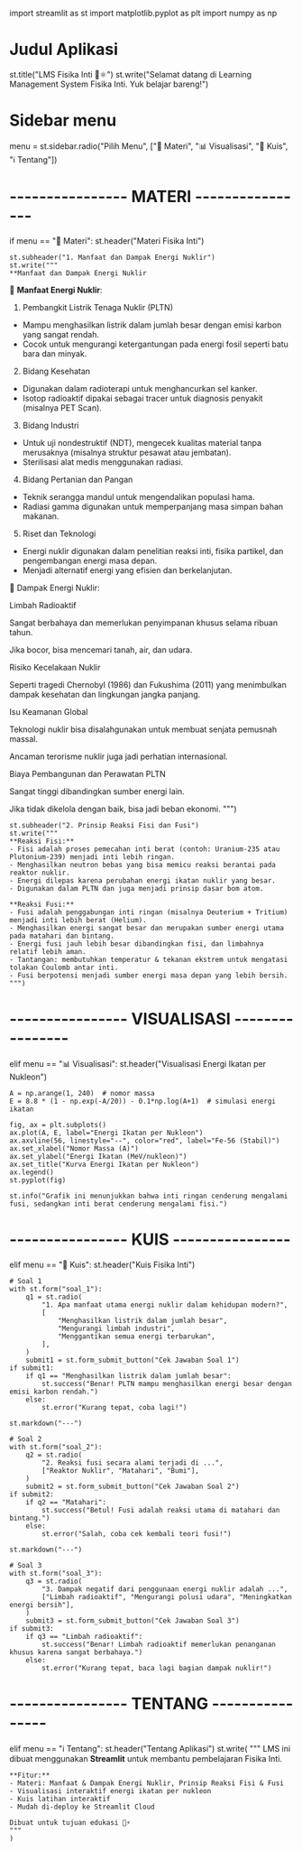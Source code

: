 import streamlit as st
import matplotlib.pyplot as plt
import numpy as np

# Judul Aplikasi
st.title("LMS Fisika Inti 🔬⚛️")
st.write("Selamat datang di Learning Management System Fisika Inti. Yuk belajar bareng!")

# Sidebar menu
menu = st.sidebar.radio("Pilih Menu", ["📖 Materi", "📊 Visualisasi", "📝 Kuis", "ℹ️ Tentang"])

# ---------------- MATERI ----------------
if menu == "📖 Materi":
    st.header("Materi Fisika Inti")

    st.subheader("1. Manfaat dan Dampak Energi Nuklir")
    st.write("""
    **Manfaat dan Dampak Energi Nuklir

🔹 **Manfaat Energi Nuklir**:
1. Pembangkit Listrik Tenaga Nuklir (PLTN)
- Mampu menghasilkan listrik dalam jumlah besar dengan emisi karbon yang sangat rendah.
- Cocok untuk mengurangi ketergantungan pada energi fosil seperti batu bara dan minyak.
2. Bidang Kesehatan
- Digunakan dalam radioterapi untuk menghancurkan sel kanker.
- Isotop radioaktif dipakai sebagai tracer untuk diagnosis penyakit (misalnya PET Scan).
3. Bidang Industri
- Untuk uji nondestruktif (NDT), mengecek kualitas material tanpa merusaknya (misalnya struktur pesawat atau jembatan).
- Sterilisasi alat medis menggunakan radiasi.
4. Bidang Pertanian dan Pangan
- Teknik serangga mandul untuk mengendalikan populasi hama.
- Radiasi gamma digunakan untuk memperpanjang masa simpan bahan makanan.
5. Riset dan Teknologi
- Energi nuklir digunakan dalam penelitian reaksi inti, fisika partikel, dan pengembangan energi masa depan.
- Menjadi alternatif energi yang efisien dan berkelanjutan.

🔻 Dampak Energi Nuklir:

Limbah Radioaktif

Sangat berbahaya dan memerlukan penyimpanan khusus selama ribuan tahun.

Jika bocor, bisa mencemari tanah, air, dan udara.

Risiko Kecelakaan Nuklir

Seperti tragedi Chernobyl (1986) dan Fukushima (2011) yang menimbulkan dampak kesehatan dan lingkungan jangka panjang.

Isu Keamanan Global

Teknologi nuklir bisa disalahgunakan untuk membuat senjata pemusnah massal.

Ancaman terorisme nuklir juga jadi perhatian internasional.

Biaya Pembangunan dan Perawatan PLTN

Sangat tinggi dibandingkan sumber energi lain.

Jika tidak dikelola dengan baik, bisa jadi beban ekonomi.
    """)

    st.subheader("2. Prinsip Reaksi Fisi dan Fusi")
    st.write("""
    **Reaksi Fisi:**
    - Fisi adalah proses pemecahan inti berat (contoh: Uranium-235 atau Plutonium-239) menjadi inti lebih ringan.
    - Menghasilkan neutron bebas yang bisa memicu reaksi berantai pada reaktor nuklir.
    - Energi dilepas karena perubahan energi ikatan nuklir yang besar.
    - Digunakan dalam PLTN dan juga menjadi prinsip dasar bom atom.

    **Reaksi Fusi:**
    - Fusi adalah penggabungan inti ringan (misalnya Deuterium + Tritium) menjadi inti lebih berat (Helium).
    - Menghasilkan energi sangat besar dan merupakan sumber energi utama pada matahari dan bintang.
    - Energi fusi jauh lebih besar dibandingkan fisi, dan limbahnya relatif lebih aman.
    - Tantangan: membutuhkan temperatur & tekanan ekstrem untuk mengatasi tolakan Coulomb antar inti.
    - Fusi berpotensi menjadi sumber energi masa depan yang lebih bersih.
    """)

# ---------------- VISUALISASI ----------------
elif menu == "📊 Visualisasi":
    st.header("Visualisasi Energi Ikatan per Nukleon")

    A = np.arange(1, 240)  # nomor massa
    E = 8.8 * (1 - np.exp(-A/20)) - 0.1*np.log(A+1)  # simulasi energi ikatan

    fig, ax = plt.subplots()
    ax.plot(A, E, label="Energi Ikatan per Nukleon")
    ax.axvline(56, linestyle="--", color="red", label="Fe-56 (Stabil)")
    ax.set_xlabel("Nomor Massa (A)")
    ax.set_ylabel("Energi Ikatan (MeV/nukleon)")
    ax.set_title("Kurva Energi Ikatan per Nukleon")
    ax.legend()
    st.pyplot(fig)

    st.info("Grafik ini menunjukkan bahwa inti ringan cenderung mengalami fusi, sedangkan inti berat cenderung mengalami fisi.")

# ---------------- KUIS ----------------
elif menu == "📝 Kuis":
    st.header("Kuis Fisika Inti")

    # Soal 1
    with st.form("soal_1"):
        q1 = st.radio(
            "1. Apa manfaat utama energi nuklir dalam kehidupan modern?",
            [
                "Menghasilkan listrik dalam jumlah besar",
                "Mengurangi limbah industri",
                "Menggantikan semua energi terbarukan",
            ],
        )
        submit1 = st.form_submit_button("Cek Jawaban Soal 1")
    if submit1:
        if q1 == "Menghasilkan listrik dalam jumlah besar":
            st.success("Benar! PLTN mampu menghasilkan energi besar dengan emisi karbon rendah.")
        else:
            st.error("Kurang tepat, coba lagi!")

    st.markdown("---")

    # Soal 2
    with st.form("soal_2"):
        q2 = st.radio(
            "2. Reaksi fusi secara alami terjadi di ...",
            ["Reaktor Nuklir", "Matahari", "Bumi"],
        )
        submit2 = st.form_submit_button("Cek Jawaban Soal 2")
    if submit2:
        if q2 == "Matahari":
            st.success("Betul! Fusi adalah reaksi utama di matahari dan bintang.")
        else:
            st.error("Salah, coba cek kembali teori fusi!")

    st.markdown("---")

    # Soal 3
    with st.form("soal_3"):
        q3 = st.radio(
            "3. Dampak negatif dari penggunaan energi nuklir adalah ...",
            ["Limbah radioaktif", "Mengurangi polusi udara", "Meningkatkan energi bersih"],
        )
        submit3 = st.form_submit_button("Cek Jawaban Soal 3")
    if submit3:
        if q3 == "Limbah radioaktif":
            st.success("Benar! Limbah radioaktif memerlukan penanganan khusus karena sangat berbahaya.")
        else:
            st.error("Kurang tepat, baca lagi bagian dampak nuklir!")

# ---------------- TENTANG ----------------
elif menu == "ℹ️ Tentang":
    st.header("Tentang Aplikasi")
    st.write(
        """
    LMS ini dibuat menggunakan **Streamlit** untuk membantu pembelajaran Fisika Inti.  

    **Fitur:**  
    - Materi: Manfaat & Dampak Energi Nuklir, Prinsip Reaksi Fisi & Fusi  
    - Visualisasi interaktif energi ikatan per nukleon  
    - Kuis latihan interaktif  
    - Mudah di-deploy ke Streamlit Cloud  

    Dibuat untuk tujuan edukasi 🔬⚡
    """
    )
